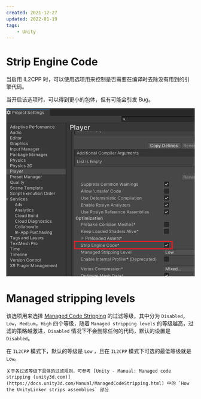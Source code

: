 ```yaml
---
created: 2021-12-27
updated: 2022-01-19
tags:
    - Unity
---
```


# Strip Engine Code

当启用 IL2CPP 时，可以使用选项用来控制是否需要在编译时去除没有用到的引擎代码。

当开启该选项时，可以得到更小的包体，但有可能会引发 Bug。

![|500](assets/Unity%20-%20PlayerSettings/image-20211227225119615.png)

# Managed stripping levels

该选项用来选择 [Managed Code Stripping](Unity%20-%20Scripting%20Architecture/Unity%20-%20Managed%20Code%20Stripping.md) 的过滤等级，其中分为 `Disabled`，`Low`，`Medium`，`High` 四个等级，随着 `Managed stripping levels` 的等级越高，过滤的策略越激进，`Disabled`  情况下不会删除任何的代码，默认的设置是 `Disabled`。  

在 `IL2CPP` 模式下，默认的等级是 `Low` ，且在 `IL2CPP` 模式下可选的最低等级就是 `Low`。

```ad-tip
关于各过滤等级下具体的过滤规则，可参考 [Unity - Manual: Managed code stripping (unity3d.com)](https://docs.unity3d.com/Manual/ManagedCodeStripping.html) 中的 `How the UnityLinker strips assemblies` 部分
```

